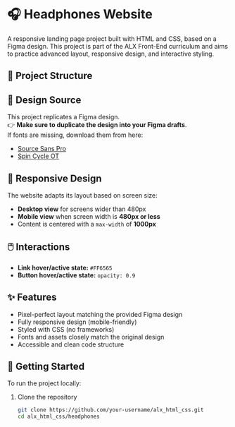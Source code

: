 # 🎧 Headphones Website

A responsive landing page project built with HTML and CSS, based on a Figma design. This project is part of the ALX Front-End curriculum and aims to practice advanced layout, responsive design, and interactive styling.

## 📁 Project Structure


## 📐 Design Source

This project replicates a Figma design.  
👉 **Make sure to duplicate the design into your Figma drafts**.  
If fonts are missing, download them from here:

- [Source Sans Pro](https://fonts.google.com/specimen/Source+Sans+Pro)
- [Spin Cycle OT](https://www.fontspace.com/spin-cycle-font-f12817)

## 📱 Responsive Design

The website adapts its layout based on screen size:

- **Desktop view** for screens wider than 480px
- **Mobile view** when screen width is **480px or less**
- Content is centered with a `max-width` of **1000px**

## 🖱️ Interactions

- **Link hover/active state:** `#FF6565`
- **Button hover/active state:** `opacity: 0.9`

## ✨ Features

- Pixel-perfect layout matching the provided Figma design
- Fully responsive design (mobile-friendly)
- Styled with CSS (no frameworks)
- Fonts and assets closely match the original design
- Accessible and clean code structure

## 🚀 Getting Started

To run the project locally:

1. Clone the repository  
   ```bash
   git clone https://github.com/your-username/alx_html_css.git
   cd alx_html_css/headphones
